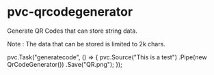 pvc-qrcodegenerator
========
Generate QR Codes that can store string data. 

Note : The data that can be stored is limited to 2k chars.

   pvc.Task("generatecode", () => {
       pvc.Source("This is a test")
          .Pipe(new QrCodeGenerator())
	      .Save("QR.png");
   });
